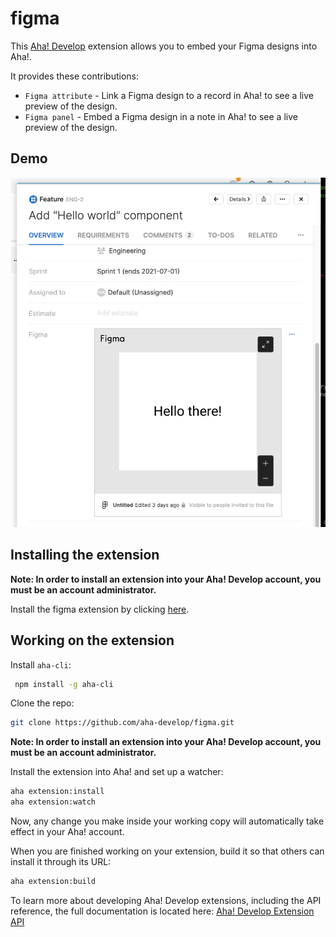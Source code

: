 # figma

This [Aha! Develop](https://www.aha.io/develop/overview) extension allows you to embed your Figma designs into Aha!.

It provides these contributions:

- `Figma attribute` - Link a Figma design to a record in Aha! to see a live preview of the design.
- `Figma panel` - Embed a Figma design in a note in Aha! to see a live preview of the design.

## Demo

![demo](figma.png)

## Installing the extension

**Note: In order to install an extension into your Aha! Develop account, you must be an account administrator.**

Install the figma extension by clicking [here](https://secure.aha.io/settings/account/extensions/install?url=https%3A%2F%2Fsecure.aha.io%2Fextensions%2Faha-develop.figma.gz).


## Working on the extension

Install `aha-cli`:

```sh
 npm install -g aha-cli
```

Clone the repo:

```sh
git clone https://github.com/aha-develop/figma.git
```

**Note: In order to install an extension into your Aha! Develop account, you must be an account administrator.**

Install the extension into Aha! and set up a watcher:

```sh
aha extension:install
aha extension:watch
```

Now, any change you make inside your working copy will automatically take effect in your Aha! account.

When you are finished working on your extension, build it so that others can install it through its URL:

```sh
aha extension:build
```

To learn more about developing Aha! Develop extensions, including the API reference, the full documentation is located here: [Aha! Develop Extension API]()
